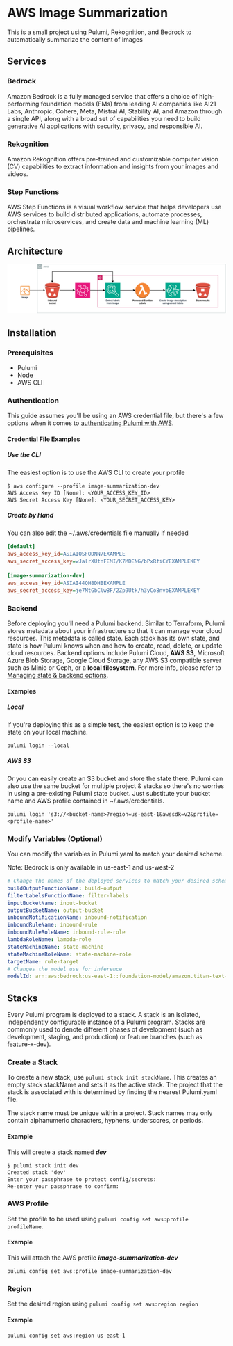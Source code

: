 # AWS Image Summarization
This is a small project using Pulumi, Rekognition, and Bedrock to automatically summarize the content of images

## Services

### Bedrock

Amazon Bedrock is a fully managed service that offers a choice of high-performing foundation models (FMs) from leading AI companies like AI21 Labs, Anthropic, Cohere, Meta, Mistral AI, Stability AI, and Amazon through a single API, along with a broad set of capabilities you need to build generative AI applications with security, privacy, and responsible AI.

### Rekognition

Amazon Rekognition offers pre-trained and customizable computer vision (CV) capabilities to extract information and insights from your images and videos.

### Step Functions

AWS Step Functions is a visual workflow service that helps developers use AWS services to build distributed applications, automate processes, orchestrate microservices, and create data and machine learning (ML) pipelines. 

## Architecture
![Architecture](/assets/architecture.png "Architecture")

## Installation

### Prerequisites
- Pulumi
- Node
- AWS CLI

### Authentication
This guide assumes you'll be using an AWS credential file, but there's a few options when it comes to [authenticating Pulumi with AWS](https://www.pulumi.com/registry/packages/aws/installation-configuration/). 

#### Credential File Examples

##### Use the CLI

The easiest option is to use the AWS CLI to create your profile

```shell
$ aws configure --profile image-summarization-dev
AWS Access Key ID [None]: <YOUR_ACCESS_KEY_ID>
AWS Secret Access Key [None]: <YOUR_SECRET_ACCESS_KEY>
```

##### Create by Hand

You can also edit the ~/.aws/credentials file manually if needed

```ini
[default]
aws_access_key_id=ASIAIOSFODNN7EXAMPLE
aws_secret_access_key=wJalrXUtnFEMI/K7MDENG/bPxRfiCYEXAMPLEKEY

[image-summarization-dev]
aws_access_key_id=ASIAI44QH8DHBEXAMPLE
aws_secret_access_key=je7MtGbClwBF/2Zp9Utk/h3yCo8nvbEXAMPLEKEY
```

### Backend

Before deploying you'll need a Pulumi backend. Similar to Terraform, Pulumi stores metadata about your infrastructure so that it can manage your cloud resources. This metadata is called state. Each stack has its own state, and state is how Pulumi knows when and how to create, read, delete, or update cloud resources. Backend options include Pulumi Cloud, **AWS S3**, Microsoft Azure Blob Storage, Google Cloud Storage, any AWS S3 compatible server such as Minio or Ceph, or a **local filesystem**. For more info, please refer to [Managing state & backend options](https://www.pulumi.com/docs/concepts/state/).

#### Examples

##### Local

If you're deploying this as a simple test, the easiest option is to keep the state on your local machine.

```shell
pulumi login --local
```

##### AWS S3

Or you can easily create an S3 bucket and store the state there. Pulumi can also use the same bucket for multiple project & stacks so there's no worries in using a pre-existing Pulumi state bucket. Just substitute your bucket name and AWS profile contained in ~/.aws/credentials.


```shell
pulumi login 's3://<bucket-name>?region=us-east-1&awssdk=v2&profile=<profile-name>'
```

### Modify Variables (Optional)

You can modify the variables in Pulumi.yaml to match your desired scheme.

Note: Bedrock is only available in us-east-1 and us-west-2

```yaml
# Change the names of the deployed services to match your desired scheme
buildOutputFunctionName: build-output
filterLabelsFunctionName: filter-labels
inputBucketName: input-bucket
outputBucketName: output-bucket
inboundNotificationName: inbound-notification
inboundRuleName: inbound-rule
inboundRuleRoleName: inbound-rule-role
lambdaRoleName: lambda-role
stateMachineName: state-machine
stateMachineRoleName: state-machine-role
targetName: rule-target
# Changes the model use for inference
modelId: arn:aws:bedrock:us-east-1::foundation-model/amazon.titan-text-premier-v1:0
```

## Stacks

Every Pulumi program is deployed to a stack. A stack is an isolated, independently configurable instance of a Pulumi program. Stacks are commonly used to denote different phases of development (such as development, staging, and production) or feature branches (such as feature-x-dev).

### Create a Stack

To create a new stack, use `pulumi stack init stackName`. This creates an empty stack stackName and sets it as the active stack. The project that the stack is associated with is determined by finding the nearest Pulumi.yaml file.

The stack name must be unique within a project. Stack names may only contain alphanumeric characters, hyphens, underscores, or periods.

#### Example

This will create a stack named ***dev***

```shell
$ pulumi stack init dev
Created stack 'dev'
Enter your passphrase to protect config/secrets:  
Re-enter your passphrase to confirm:  
```
### AWS Profile

Set the profile to be used using `pulumi config set aws:profile profileName`.

#### Example

This will attach the AWS profile ***image-summarization-dev***

```shell
pulumi config set aws:profile image-summarization-dev
```

### Region

Set the desired region using `pulumi config set aws:region region`

#### Example

```shell
pulumi config set aws:region us-east-1
```